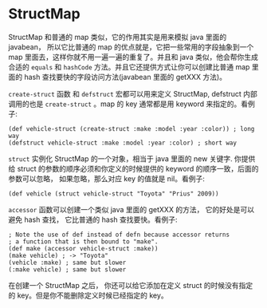 # StructMap

StructMap 和普通的 map 类似，它的作用其实是用来模拟 java 里面的 javabean， 所以它比普通的 map 的优点就是，它把一些常用的字段抽象到一个 map 里面去，这样你就不用一遍一遍的重复了。并且和 java 类似，他会帮你生成合适的 `equals` 和 `hashCode` 方法。并且它还提供方式让你可以创建比普通 map 里面的 hash 查找要快的字段访问方法(javabean 里面的 getXXX 方法)。

`create-struct` 函数 和 `defstruct` 宏都可以用来定义 StructMap, defstruct 内部调用的也是 `create-struct` 。map 的 key 通常都是用 keyword 来指定的。看例子:

```
(def vehicle-struct (create-struct :make :model :year :color)) ; long way
(defstruct vehicle-struct :make :model :year :color) ; short way
```

`struct` 实例化 StructMap 的一个对象，相当于 java 里面的 new 关键字. 你提供给 struct 的参数的顺序必须和你定义的时候提供的 keyword 的顺序一致，后面的参数可以忽略， 如果忽略，那么对应 key 的值就是 nil。看例子:

```
(def vehicle (struct vehicle-struct "Toyota" "Prius" 2009))
```

`accessor` 函数可以创建一个类似 java 里面的 getXXX 的方法， 它的好处是可以避免 hash 查找， 它比普通的 hash 查找要快。看例子:

```
; Note the use of def instead of defn because accessor returns
; a function that is then bound to "make".
(def make (accessor vehicle-struct :make))
(make vehicle) ; -> "Toyota"
(vehicle :make) ; same but slower
(:make vehicle) ; same but slower
```

在创建一个 StructMap 之后， 你还可以给它添加在定义 struct 的时候没有指定的 key。但是你不能删除定义时候已经指定的 key。
